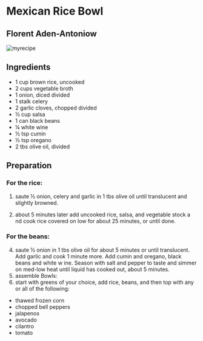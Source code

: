 
# Mexican Rice Bowl

## Florent Aden-Antoniow

![myrecipe](http://www.foodista.com/sites/default/files/styles/recype/public/rice_bowl_1380x924-686x1024.jpg)

## Ingredients

- 1 cup brown rice, uncooked
- 2 cups vegetable broth
- 1 onion, diced divided
- 1 stalk celery
- 2 garlic cloves, chopped divided
- ½ cup salsa
- 1 can black beans
- ¼ white wine
- ½ tsp cumin
- ½ tsp oregano
- 2 tbs olive oil, divided

## Preparation

### For the rice:
1. saute ½ onion, celery and garlic in 1 tbs olive oil until translucent and slightly browned.

2. about 5 minutes later add uncooked rice, salsa, and vegetable stock a nd cook rice covered on low for about 25 minutes, or until done.

### For the beans:
4. saute ½ onion in 1 tbs olive oil for about 5 minutes or until translucent. Add garlic and cook 1 minute more. Add cumin and oregano, black beans and white w ine. Season with salt and pepper to taste and simmer on med-low heat until liquid has cooked out, about 5 minutes.
5. assemble Bowls:
6. start with greens of your choice, add rice, beans, and then top with any or all of the following:
 - thawed frozen corn
 - chopped bell peppers
 - jalapenos
 - avocado
 - cilantro
 - tomato
